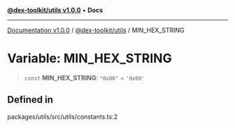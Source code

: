 [**@dex-toolkit/utils v1.0.0**](../README.md) • **Docs**

***

[Documentation v1.0.0](../../../packages.md) / [@dex-toolkit/utils](../README.md) / MIN\_HEX\_STRING

# Variable: MIN\_HEX\_STRING

> `const` **MIN\_HEX\_STRING**: `"0x00"` = `'0x00'`

## Defined in

packages/utils/src/utils/constants.ts:2
